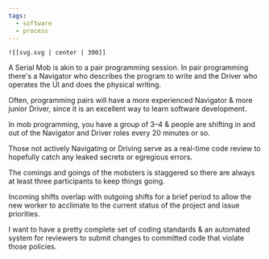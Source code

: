 ```yaml
---
tags:
  - software
  - process
---
```

	![[svg.svg | center | 300]]

A Serial Mob is akin to a pair programming session. In pair programming there's a Navigator who describes the program to write and the Driver who operates the UI and does the physical writing.

Often, programming pairs will have a more experienced Navigator & more junior Driver, since it is an excellent way to learn software development.

In mob programming, you have a group of 3–4 & people are shifting in and out of the Navigator and Driver roles every 20 minutes or so.

Those not actively Navigating or Driving serve as a real-time code review to hopefully catch any leaked secrets or egregious errors.

The comings and goings of the mobsters is staggered so there are always at least three participants to keep things going.

Incoming shifts overlap with outgoing shifts for a brief period to allow the new worker to acclimate to the current status of the project and issue priorities.

 

I want to have a pretty complete set of coding standards & an automated system for reviewers to submit changes to committed code that violate those policies.